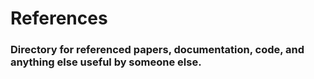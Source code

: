 # References
### Directory for referenced papers, documentation, code, and anything else useful by someone else.
